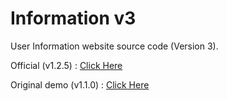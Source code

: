 # Information v3
User Information website source code (Version 3).

Official (v1.2.5) : [Click Here](https://me.tokovn.com)

Original demo (v1.1.0) : [Click Here](https://tokovn.com/demo/info_v3/)
